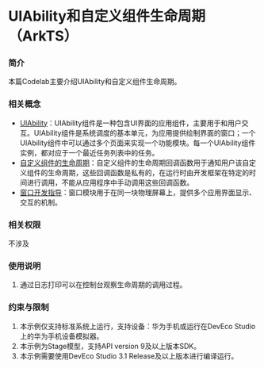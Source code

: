 # UIAbility和自定义组件生命周期（ArkTS）

### 简介
本篇Codelab主要介绍UIAbility和自定义组件生命周期。

### 相关概念
- [UIAbility](https://developer.harmonyos.com/cn/docs/documentation/doc-guides-V3/uiability-overview-0000001477980929-V3)：UIAbility组件是一种包含UI界面的应用组件，主要用于和用户交互。UIAbility组件是系统调度的基本单元，为应用提供绘制界面的窗口；一个UIAbility组件中可以通过多个页面来实现一个功能模块。每一个UIAbility组件实例，都对应于一个最近任务列表中的任务。
- [自定义组件的生命周期](https://developer.harmonyos.com/cn/docs/documentation/doc-references-V3/arkts-custom-component-lifecycle-0000001482395076-V3?catalogVersion=V3&ha_linker=eyJ0cyI6MTY5Mjg0NzE2MDUyMywiaWQiOiJhMDEwYWRjNDg3N2ZhMWYwMzc0ZTYzNTdlMjk3ZDkzZCJ9)：自定义组件的生命周期回调函数用于通知用户该自定义组件的生命周期，这些回调函数是私有的，在运行时由开发框架在特定的时间进行调用，不能从应用程序中手动调用这些回调函数。
- [窗口开发指导](https://developer.harmonyos.com/cn/docs/documentation/doc-guides-V3/window-overview-0000001428061588-V3?catalogVersion=V3)：窗口模块用于在同一块物理屏幕上，提供多个应用界面显示、交互的机制。

### 相关权限
不涉及

### 使用说明
1. 通过日志打印可以在控制台观察生命周期的调用过程。

### 约束与限制
1. 本示例仅支持标准系统上运行，支持设备：华为手机或运行在DevEco Studio上的华为手机设备模拟器。
2. 本示例为Stage模型，支持API version 9及以上版本SDK。
3. 本示例需要使用DevEco Studio 3.1 Release及以上版本进行编译运行。


